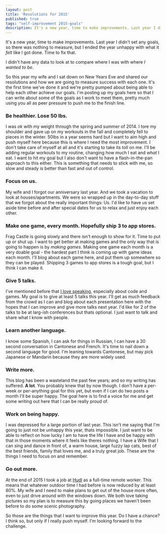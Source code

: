 ```yaml
---
layout: post
title: 'Resolutions for 2015'
published: true
tags: "self-improvement 2015-goals"
description: It's a new year, time to make improvements. Last year I didn't set any goals, so there was nothing to measure, but I ended the year unhappy with what it <i>felt</i> like I got done. Time to fix that.
---
```


It's a new year, time to make improvements. Last year I didn't set any goals, so there was nothing to measure, but I ended the year unhappy with what it _felt_ like I got done. Time to fix that.

I didn't have any data to look at to compare where I was with where _I wanted to be_.

So this year my wife and I sat down on New Years Eve and shared our resolutions and how we are going to measure success with each one. It's the first time we've done it and we're pretty pumped about being able to help each other achieve our goals. I'm posting up my goals here so that I can write about some of the goals as I work to meet them, pretty much using you all as peer pressure to push me to the finish line.

### Be healthier. Lose 50 lbs.
I was *ok* with my weight through the spring and summer of 2014. I tore my shoulder and gave up on my workouts in the fall and completely fell to pieces in the winter. 50lbs in a year seems hard but I want to aim high and push myself here because this is where I need the most improvement. I don't take care of myself at all and it's starting to take its toll on me. I'll be adding regular workouts to my routine, changing how much I eat and _what_ I eat. I want to hit my goal but I also don't want to have a flash-in-the-pan approach to this either. This is something that needs to stick with me, so slow and steady is better than fast and out of control.

### Focus on us.
My wife and I forgot our anniversary last year. And we took a vacation to look at houses/apartments. We were so wrapped up in the day-to-day stuff that we forgot about the really important things: Us. I'd like to have us set aside time before and after special dates for us to relax and just enjoy each other.

### Make one game, every month. Hopefully ship 3 to app stores.
Frag Castle is going slowly and there isn't enough to show for it. Time to put up or shut up. I want to get better at making games and the only way that is going to happen is by _making games_. Making one game each month is a very doable goal - the hardest part I think is coming up with game ideas each month. I'll blog about each game here, and put them up somewhere so they can be played. Shipping 3 games to app stores is a tough goal, but I think I can make it.

### Give 5 talks.
I've mentioned before that [I love speaking](http://codeimpossible.com/2014/11/23/speaking-protips/), especially about code and games. My goal is to give at least 5 talks this year. I'll get as much feedback from the crowd as I can and blog about each presentation here with the hopes that I can improve and give more talks next year. I'd like for 2 of the talks to be at larg-ish conferences but thats optional. I just want to talk and share what I know with people.

### Learn another language.
I know some Spanish, I can ask for things in Russian, I can have a 30 second conversation in Cantonese and French. It's time to nail down a second language for good. I'm leaning towards Cantonese, but may pick Japanese or Mandarin because they are more widely used.

### Write more.
This blog has been a wasteland the past few years; and so my writing has suffered. **A lot**. You probably knew that by now though. I don't have a per-week or per-anything goal for this yet, but even if I can do two posts a month I'll be super happy. The goal here is to find a voice for me and get some writing out here that I can be really proud of.

### Work on being happy.
I was depressed for a large portion of last year. This isn't me saying that I'm going to just not be unhappy this year, thats impossible. I just want to be able to reflect on how lucky I am to have the life I have and be happy with that in those moments where it feels like theres nothing. I have a Wife that I can sing and dance in front of, a warm house, large fuzzy lap cats, best of the best friends, family that loves me, and a truly great job. These are the things I need to focus on and remember.

### Go out more.
At the end of 2015 I took a job at [Hudl](http://get.hudl.com) as a full-time remote worker. This means that whatever outdoor time I had before is now reduced by at least 80%. My wife and I need to make plans to get out of the house more often, even to just drive around with the windows down. We both love taking pictures so my plan is to measure this by going places we haven't been before to do some scenic photography.

So those are the things that I want to improve this year. Do I have a chance? I think so, but only if I really push myself. I'm looking forward to the challenge.
